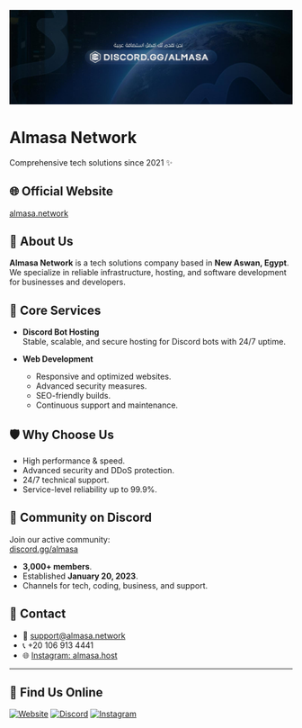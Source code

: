 ![image logo](https://github.com/Almasa-Network/.github/blob/main/logo.png)
# Almasa Network

Comprehensive tech solutions since 2021 ✨

## 🌐 Official Website
[almasa.network](https://almasa.network)

## 🏢 About Us
**Almasa Network** is a tech solutions company based in **New Aswan, Egypt**.  
We specialize in reliable infrastructure, hosting, and software development for businesses and developers.

## 🚀 Core Services
- **Discord Bot Hosting**  
  Stable, scalable, and secure hosting for Discord bots with 24/7 uptime.

- **Web Development**  
  - Responsive and optimized websites.  
  - Advanced security measures.  
  - SEO-friendly builds.  
  - Continuous support and maintenance.  

## 🛡️ Why Choose Us
- High performance & speed.  
- Advanced security and DDoS protection.  
- 24/7 technical support.  
- Service-level reliability up to 99.9%.  

## 💬 Community on Discord
Join our active community:  
[discord.gg/almasa](https://discord.gg/almasa)

- **3,000+ members**.  
- Established **January 20, 2023**.  
- Channels for tech, coding, business, and support.  

## 📱 Contact
- 📧 support@almasa.network  
- 📞 +20 106 913 4441  
- 🌐 [Instagram: almasa.host](https://www.instagram.com/almasa.host/)  

---

## 🔗 Find Us Online

[![Website](https://img.shields.io/badge/Website-almasa.network-blue?style=for-the-badge&logo=google-chrome)](https://almasa.network)
[![Discord](https://img.shields.io/badge/Discord-Join%20Server-5865F2?style=for-the-badge&logo=discord&logoColor=white)](https://discord.gg/almasa)
[![Instagram](https://img.shields.io/badge/Instagram-almasa.host-E4405F?style=for-the-badge&logo=instagram&logoColor=white)](https://www.instagram.com/almasa.host/)
